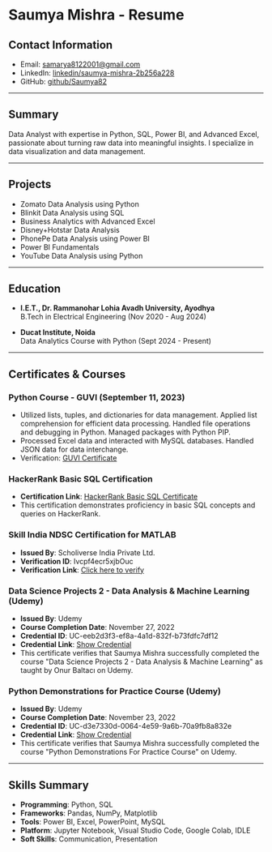 # Saumya Mishra - Resume

## Contact Information
- Email: samarya8122001@gmail.com
- LinkedIn: [linkedin/saumya-mishra-2b256a228](https://linkedin.com/in/saumya-mishra-2b256a228)
- GitHub: [github/Saumya82](https://github.com/Saumya82)

---

## Summary
Data Analyst with expertise in Python, SQL, Power BI, and Advanced Excel, passionate about turning raw data into meaningful insights. I specialize in data visualization and data management.

---

## Projects
- Zomato Data Analysis using Python
- Blinkit Data Analysis using SQL
- Business Analytics with Advanced Excel
- Disney+Hotstar Data Analysis
- PhonePe Data Analysis using Power BI
- Power BI Fundamentals
- YouTube Data Analysis using Python

---

## Education
- **I.E.T., Dr. Rammanohar Lohia Avadh University, Ayodhya**  
  B.Tech in Electrical Engineering (Nov 2020 - Aug 2024)
  
- **Ducat Institute, Noida**  
  Data Analytics Course with Python (Sept 2024 - Present)

---

## Certificates & Courses

### Python Course - GUVI (September 11, 2023)
- Utilized lists, tuples, and dictionaries for data management. Applied list comprehension for efficient data processing. Handled file operations and debugging in Python. Managed packages with Python PIP.
- Processed Excel data and interacted with MySQL databases. Handled JSON data for data interchange.
- Verification: [GUVI Certificate](https://www.guvi.in/verify-certificate?id=4949518E17M36053fm)

### HackerRank Basic SQL Certification
- **Certification Link**: [HackerRank Basic SQL Certificate](https://www.hackerrank.com/certificates/dd4fff10bcf1)
- This certification demonstrates proficiency in basic SQL concepts and queries on HackerRank.

### Skill India NDSC Certification for MATLAB
- **Issued By**: Scholiverse India Private Ltd.
- **Verification ID**: Ivcpf4ecr5xjbOuc  
- **Verification Link**: [Click here to verify](https://trainings.internshala.com/verify_certificate?id=Ivcpf4ecr5xjbOuc)

### Data Science Projects 2 - Data Analysis & Machine Learning (Udemy)
- **Issued By**: Udemy
- **Course Completion Date**: November 27, 2022
- **Credential ID**: UC-eeb2d3f3-ef8a-4a1d-832f-b73fdfc7df12
- **Credential Link**: [Show Credential](https://www.udemy.com/certificate/UC-eeb2d3f3-ef8a-4a1d-832f-b73fdfc7df12)
- This certificate verifies that Saumya Mishra successfully completed the course "Data Science Projects 2 - Data Analysis & Machine Learning" as taught by Onur Baltacı on Udemy.

### Python Demonstrations for Practice Course (Udemy)
- **Issued By**: Udemy
- **Course Completion Date**: November 23, 2022
- **Credential ID**: UC-d3e7330d-0064-4e59-9a6b-70a9fb8a832e
- **Credential Link**: [Show Credential](https://www.udemy.com/certificate/UC-d3e7330d-0064-4e59-9a6b-70a9fb8a832e)
- This certificate verifies that Saumya Mishra successfully completed the course "Python Demonstrations For Practice Course" on Udemy.

---

## Skills Summary

- **Programming**: Python, SQL
- **Frameworks**: Pandas, NumPy, Matplotlib
- **Tools**: Power BI, Excel, PowerPoint, MySQL
- **Platform**: Jupyter Notebook, Visual Studio Code, Google Colab, IDLE
- **Soft Skills**: Communication, Presentation
